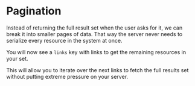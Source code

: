 # Pagination

Instead of returning the full result set when the user asks for it, we can break it into smaller pages of data. That way the server never needs to serialize every resource in the system at once.

You will now see a `links` key with links to get the remaining resources in your set.

This will allow you to iterate over the next links to fetch the full results set without putting extreme pressure on your server.

